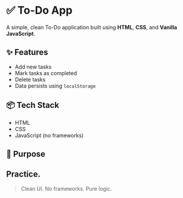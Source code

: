 # ✅ To-Do App

A simple, clean To-Do application built using **HTML**, **CSS**, and **Vanilla JavaScript**.

## ✨ Features

- Add new tasks
- Mark tasks as completed
- Delete tasks
- Data persists using `localStorage`

## 📦 Tech Stack

- HTML
- CSS
- JavaScript (no frameworks)

## 🚀 Purpose
Practice.
---

> Clean UI. No frameworks. Pure logic.
